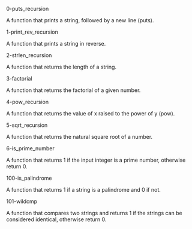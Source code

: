 0-puts_recursion

A function that prints a string, followed by a new line (puts).

1-print_rev_recursion

A function that prints a string in reverse.

2-strlen_recursion

A function that returns the length of a string.

3-factorial

A function that returns the factorial of a given number.

4-pow_recursion

A function that returns the value of x raised to the power of y (pow).

5-sqrt_recursion

A function that returns the natural square root of a number.

6-is_prime_number

A function that returns 1 if the input integer is a prime number, otherwise return 0.

100-is_palindrome

A function that returns 1 if a string is a palindrome and 0 if not.

101-wildcmp

A function that compares two strings and returns 1 if the strings can be considered identical, otherwise return 0.
